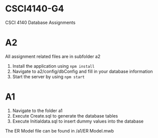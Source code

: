 # CSCI4140-G4

CSCI 4140 Database Assignments

# A2

All assignment related files are in subfolder a2

1. Install the application using `npm install`
2. Navigate to a2/config/dbConfig and fill in your database information
3. Start the server by using `npm start`


# A1

1. Navigate to the folder a1
2. Execute Create.sql to generate the database tables
3. Execute Initialdata.sql to insert dummy values into the database

The ER Model file can be found in /a1/ER Model.mwb
